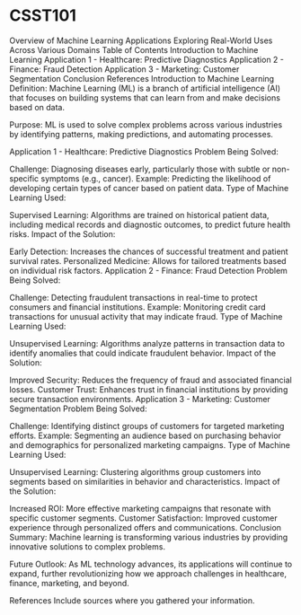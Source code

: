 # CSST101
Overview of Machine Learning Applications
Exploring Real-World Uses Across Various Domains
Table of Contents
Introduction to Machine Learning
Application 1 - Healthcare: Predictive Diagnostics
Application 2 - Finance: Fraud Detection
Application 3 - Marketing: Customer Segmentation
Conclusion
References
Introduction to Machine Learning
Definition:
Machine Learning (ML) is a branch of artificial intelligence (AI) that focuses on building systems that can learn from and make decisions based on data.

Purpose:
ML is used to solve complex problems across various industries by identifying patterns, making predictions, and automating processes.

Application 1 - Healthcare: Predictive Diagnostics
Problem Being Solved:

Challenge: Diagnosing diseases early, particularly those with subtle or non-specific symptoms (e.g., cancer).
Example: Predicting the likelihood of developing certain types of cancer based on patient data.
Type of Machine Learning Used:

Supervised Learning: Algorithms are trained on historical patient data, including medical records and diagnostic outcomes, to predict future health risks.
Impact of the Solution:

Early Detection: Increases the chances of successful treatment and patient survival rates.
Personalized Medicine: Allows for tailored treatments based on individual risk factors.
Application 2 - Finance: Fraud Detection
Problem Being Solved:

Challenge: Detecting fraudulent transactions in real-time to protect consumers and financial institutions.
Example: Monitoring credit card transactions for unusual activity that may indicate fraud.
Type of Machine Learning Used:

Unsupervised Learning: Algorithms analyze patterns in transaction data to identify anomalies that could indicate fraudulent behavior.
Impact of the Solution:

Improved Security: Reduces the frequency of fraud and associated financial losses.
Customer Trust: Enhances trust in financial institutions by providing secure transaction environments.
Application 3 - Marketing: Customer Segmentation
Problem Being Solved:

Challenge: Identifying distinct groups of customers for targeted marketing efforts.
Example: Segmenting an audience based on purchasing behavior and demographics for personalized marketing campaigns.
Type of Machine Learning Used:

Unsupervised Learning: Clustering algorithms group customers into segments based on similarities in behavior and characteristics.
Impact of the Solution:

Increased ROI: More effective marketing campaigns that resonate with specific customer segments.
Customer Satisfaction: Improved customer experience through personalized offers and communications.
Conclusion
Summary:
Machine learning is transforming various industries by providing innovative solutions to complex problems.

Future Outlook:
As ML technology advances, its applications will continue to expand, further revolutionizing how we approach challenges in healthcare, finance, marketing, and beyond.

References
Include sources where you gathered your information.
